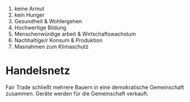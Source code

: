 1. keine Armut
2. kein Hunger
3. Gesundheit & Wohlergehen
4. Hochwertige Bildung
5. Menschenwürdige arbeit & Wirtschaftswachstum
6. Nachhaltige/r Konsum & Produktion
7. Masnahmen zum Klimaschutz

# Handelsnetz

Fair Trade schließt mehrere Bauern in eine demokratische Gemeinschaft zusammen.
Geräte werden für die Gemeinschaft verkauft.

